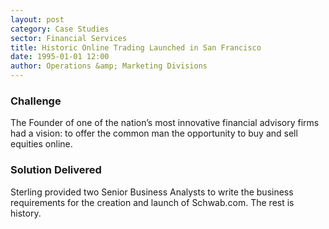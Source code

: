 ```yaml
---
layout: post
category: Case Studies
sector: Financial Services
title: Historic Online Trading Launched in San Francisco
date: 1995-01-01 12:00
author: Operations &amp; Marketing Divisions
---
```

### Challenge

The Founder of one of the nation’s most innovative financial advisory firms had a vision: to offer the common man the opportunity to buy and sell equities online.

### Solution Delivered

Sterling provided two Senior Business Analysts to write the business requirements for the creation and launch of Schwab.com. The rest is history.